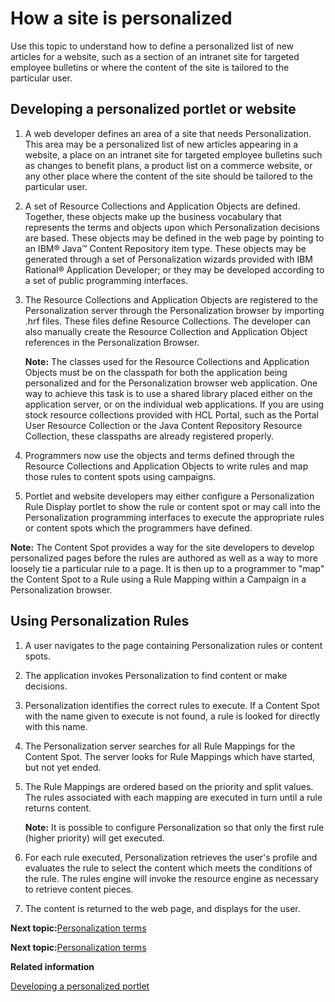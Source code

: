 # How a site is personalized

Use this topic to understand how to define a personalized list of new articles for a website, such as a section of an intranet site for targeted employee bulletins or where the content of the site is tailored to the particular user.

## Developing a personalized portlet or website

1.  A web developer defines an area of a site that needs Personalization. This area may be a personalized list of new articles appearing in a website, a place on an intranet site for targeted employee bulletins such as changes to benefit plans, a product list on a commerce website, or any other place where the content of the site should be tailored to the particular user.
2.  A set of Resource Collections and Application Objects are defined. Together, these objects make up the business vocabulary that represents the terms and objects upon which Personalization decisions are based. These objects may be defined in the web page by pointing to an IBM® Java™ Content Repository item type. These objects may be generated through a set of Personalization wizards provided with IBM Rational® Application Developer; or they may be developed according to a set of public programming interfaces.
3.  The Resource Collections and Application Objects are registered to the Personalization server through the Personalization browser by importing .hrf files. These files define Resource Collections. The developer can also manually create the Resource Collection and Application Object references in the Personalization Browser.

    **Note:** The classes used for the Resource Collections and Application Objects must be on the classpath for both the application being personalized and for the Personalization browser web application. One way to achieve this task is to use a shared library placed either on the application server, or on the individual web applications. If you are using stock resource collections provided with HCL Portal, such as the Portal User Resource Collection or the Java Content Repository Resource Collection, these classpaths are already registered properly.

4.  Programmers now use the objects and terms defined through the Resource Collections and Application Objects to write rules and map those rules to content spots using campaigns.
5.  Portlet and website developers may either configure a Personalization Rule Display portlet to show the rule or content spot or may call into the Personalization programming interfaces to execute the appropriate rules or content spots which the programmers have defined.

**Note:** The Content Spot provides a way for the site developers to develop personalized pages before the rules are authored as well as a way to more loosely tie a particular rule to a page. It is then up to a programmer to "map" the Content Spot to a Rule using a Rule Mapping within a Campaign in a Personalization browser.

## Using Personalization Rules

1.  A user navigates to the page containing Personalization rules or content spots.
2.  The application invokes Personalization to find content or make decisions.
3.  Personalization identifies the correct rules to execute. If a Content Spot with the name given to execute is not found, a rule is looked for directly with this name.
4.  The Personalization server searches for all Rule Mappings for the Content Spot. The server looks for Rule Mappings which have started, but not yet ended.
5.  The Rule Mappings are ordered based on the priority and split values. The rules associated with each mapping are executed in turn until a rule returns content.

    **Note:** It is possible to configure Personalization so that only the first rule \(higher priority\) will get executed.

6.  For each rule executed, Personalization retrieves the user's profile and evaluates the rule to select the content which meets the conditions of the rule. The rules engine will invoke the resource engine as necessary to retrieve content pieces.
7.  The content is returned to the web page, and displays for the user.


**Next topic:**[Personalization terms](../pzn/pzn_concepts.md)


**Next topic:**[Personalization terms](../pzn/pzn_concepts.md)

**Related information**  


[Developing a personalized portlet](../pzn/pzn_demooverview.md)

